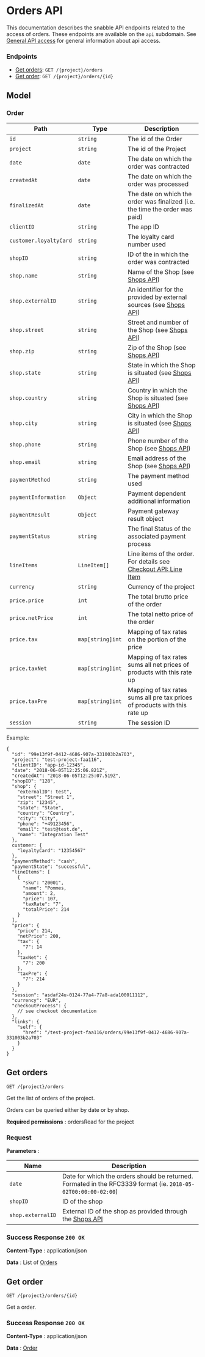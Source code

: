 # Orders API

This documentation describes the snabble API endpoints related to the
 access of orders. These endpoints are available on the `api`
 subdomain. See [General API access](api_general.md) for general
 information about api access.

### Endpoints

* [Get orders](#get-orders): `GET /{project}/orders`
* [Get order](#get-order): `GET /{project}/orders/{id}`

## Model

### Order

| Path                  | Type             | Description                                                                                   |
|-----------------------|------------------|-----------------------------------------------------------------------------------------------|
| `id`                  | `string`         | The id of the Order                                                                           |
| `project`             | `string`         | The id of the Project                                                                         |
| `date`                | `date`           | The date on which the order was contracted                                                    |
| `createdAt`           | `date`           | The date on which the order was processed                                                     |
| `finalizedAt`          | `date`           | The date on which the order was finalized (i.e. the time the order was paid)                   |
| `clientID`            | `string`         | The app ID                                                                                    |
| `customer.loyaltyCard`| `string`         | The loyalty card number used
| `shopID`              | `string`         | ID of the in which the order was contracted                                                   |
| `shop.name`           | `string`         | Name of the Shop (see [Shops API](api_shops.md#shop))                                         |
| `shop.externalID`     | `string`         | An identifier for the provided by external sources (see [Shops API](api_shops.md#shop))       |
| `shop.street`         | `string`         | Street and number of the Shop (see [Shops API](api_shops.md#shop))                            |
| `shop.zip`            | `string`         | Zip of the Shop (see [Shops API](api_shops.md#shop))                                          |
| `shop.state`          | `string`         | State in which the Shop is situated (see [Shops API](api_shops.md#shop))                      |
| `shop.country`        | `string`         | Country in which the Shop is situated (see [Shops API](api_shops.md#shop))                    |
| `shop.city`           | `string`         | City in which the Shop is situated (see [Shops API](api_shops.md#shop))                       |
| `shop.phone`          | `string`         | Phone number of the Shop (see [Shops API](api_shops.md#shop))                                 |
| `shop.email`          | `string`         | Email address of the Shop (see [Shops API](api_shops.md#shop))                                |
| `paymentMethod`       | `string`         | The payment method used                                                                       |
| `paymentInformation`  | `Object`         | Payment dependent additional information                                                      |
| `paymentResult     `  | `Object`         | Payment gateway result object                                                                 |
| `paymentStatus`       | `string`         | The final Status of the associated payment process                                            |
| `lineItems`           | `LineItem[]`     | Line items of the order. For details see [Checkout API: Line Item](api_checkout.md#line-item) |
| `currency`            | `string`         | Currency of the project                                                                       |
| `price.price`         | `int`            | The total brutto price of the order                                                           |
| `price.netPrice`      | `int`            | The total netto price of the order                                                            |
| `price.tax`           | `map[string]int` | Mapping of tax rates on the portion of the price                                              |
| `price.taxNet`        | `map[string]int` | Mapping of tax rates sums all net prices of products with this rate up                        |
| `price.taxPre`        | `map[string]int` | Mapping of tax rates sums all pre tax prices of products with this rate up                    |
| `session`             | `string`         | The session ID


Example:

```
{
  "id": "99e13f9f-0412-4686-907a-331003b2a703",
  "project": "test-project-faa116",
  "clientID": "app-id-12345",
  "date": "2018-06-05T12:25:06.821Z",
  "createdAt": "2018-06-05T12:25:07.519Z",
  "shopID": "128",
  "shop": {
    "externalID": test",
    "street": "Street 1",
    "zip": "12345",
    "state": "State",
    "country": "Country",
    "city": "City",
    "phone": "+49123456",
    "email": "test@test.de",
    "name": "Integration Test"
  },
  customer: {
    "loyaltyCard": "12354567"
  },
  "paymentMethod": "cash",
  "paymentState": "successful",
  "lineItems": [
    {
      "sku": "20001",
      "name": "Pommes,
      "amount": 2,
      "price": 107,
      "taxRate": "7",
      "totalPrice": 214
    }
  ],
  "price": {
    "price": 214,
    "netPrice": 200,
    "tax": {
      "7": 14
    },
    "taxNet": {
      "7": 200
    },
    "taxPre": {
      "7": 214
    }
  },
  "session": "asdaf24u-0124-77a4-77a8-ada100011112",
  "currency": "EUR",
  "checkoutProcess": {
    // see checkout documentation
  },
  "links": {
    "self": {
      "href": "/test-project-faa116/orders/99e13f9f-0412-4686-907a-331003b2a703"
    }
  }
}
```

## Get orders
`GET /{project}/orders`

Get the list of orders of the project.

Orders can be queried either by date or by shop.

**Required permissions** : ordersRead for the project

### Request
**Parameters** :

| Name              | Description                                                                                                     |
|-------------------|-----------------------------------------------------------------------------------------------------------------|
| `date`            | Date for which the orders should be returned. Formated in the RFC3339 format (ie. `2018-05-02T00:00:00-02:00`) |
| `shopID`          | ID of the shop                                                                                                  |
| `shop.externalID` | External ID of the shop as provided through the [Shops API](api_shops.md#shop)                                  |

### Success Response `200 OK`

**Content-Type** : application/json

**Data** : List of [Orders](#order)

## Get order
`GET /{project}/orders/{id}`

Get a order.

### Success Response `200 OK`

**Content-Type** : application/json

**Data** : [Order](#order)
